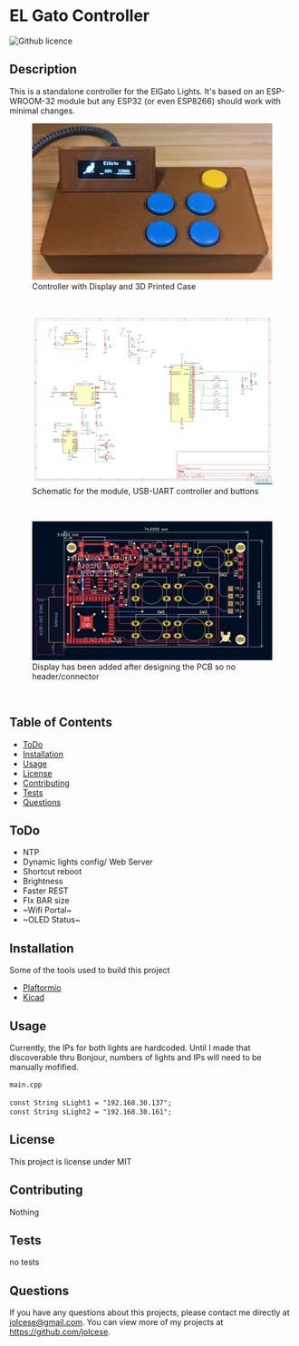 # EL Gato Controller
  ![Github licence](http://img.shields.io/badge/license-MIT-blue.svg)


  ## Description
  This is a standalone controller for the ElGato Lights. It's based on an ESP-WROOM-32 module but any ESP32 (or even ESP8266) should work with minimal changes.

  <figure><img src="support/ControllerReal.jpg" width="600"><figcaption>Controller with Display and 3D Printed Case</figcaption></figure>
  <br>
  <figure><img src="support/schematic.png" width="600"><figcaption>Schematic for the module, USB-UART controller and buttons</figcaption></figure>
  <br>
  <figure><img src="support/PCB/PCB.jpg" width="600"><figcaption>Display has been added after designing the PCB so no header/connector</figcaption></figure>
  <br>


  ## Table of Contents
  * [ToDo](#todo)
  * [Installation](#installation)
  * [Usage](#usage)
  * [License](#license)
  * [Contributing](#contributing)
  * [Tests](#tests)
  * [Questions](#questions)

  ## ToDo
  
  - NTP
  - Dynamic lights config/ Web Server
  - Shortcut reboot
  - Brightness
  - Faster REST
  - FIx BAR size
  - ~Wifi Portal~
  - ~OLED Status~
  ## Installation
  Some of the tools used to build this project
  - [Plaftormio](https://platformio.org/)
  - [Kicad](https://www.kicad.org/)
  ## Usage
  Currently, the IPs for both lights are hardcoded. Until I made that discoverable thru Bonjour, numbers of lights and IPs will need to be manually mofified.
  
    main.cpp
    
    const String sLight1 = "192.168.30.137";
    const String sLight2 = "192.168.30.161";

  ## License
  This project is license under MIT

  ## Contributing
  Nothing

  ## Tests
  no tests

  ## Questions
  If you have any questions about this projects, please contact me directly at jolcese@gmail.com. You can view more of my projects at https://github.com/jolcese.